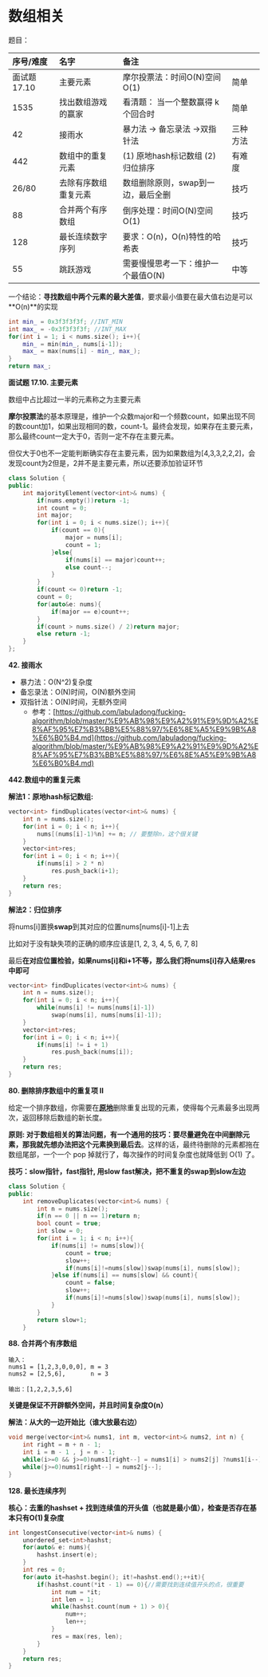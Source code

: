 # 数组相关

题目：

| 序号/难度 | 名字 | 备注 |  |
| :--- | :--- | :--- | :--- |
| 面试题17.10 | 主要元素 | 摩尔投票法：时间O\(N\)空间O\(1\) | 简单 |
| 1535 | 找出数组游戏的赢家 | 看清题： 当一个整数赢得 k 个回合时 | 简单 |
| 42 | 接雨水 | 暴力法 -&gt; 备忘录法 -&gt;双指针法 | 三种方法 |
| 442 | 数组中的重复元素 | \(1\) 原地hash标记数组 \(2\)归位排序 | 有难度 |
| 26/80 | 去除有序数组重复元素 | 数组删除原则，swap到一边，最后全删 | 技巧 |
| 88 | 合并两个有序数组 | 倒序处理：时间O\(N\)空间O\(1\) | 技巧 |
| 128 | 最长连续数字序列 | 要求：O\(n\)，O\(n\)特性的哈希表 | 技巧 |
| 55 | 跳跃游戏 | 需要慢慢思考一下：维护一个最值O\(N\) | 中等 |

一个结论：**寻找数组中两个元素的最大差值**，要求最小值要在最大值右边是可以**O\(n\)**的实现

```cpp
int min_ = 0x3f3f3f3f; //INT_MIN
int max_ = -0x3f3f3f3f; //INT_MAX
for(int i = 1; i < nums.size(); i++){
    min_ = min(min_, nums[i-1]);
    max_ = max(nums[i] - min_, max_);
}
return max_;
```

**面试题 17.10. 主要元素**

数组中占比超过一半的元素称之为主要元素

**摩尔投票法**的基本原理是，维护一个众数major和一个频数count，如果出现不同的数count加1，如果出现相同的数，count-1。最终会发现，如果存在主要元素，那么最终count一定大于0，否则一定不存在主要元素。

但仅大于0也不一定能判断确实存在主要元素，因为如果数组为\[4,3,3,2,2,2\]，会发现count为2但是，2并不是主要元素，所以还要添加验证环节

```cpp
class Solution {
public:
    int majorityElement(vector<int>& nums) {
        if(nums.empty())return -1;
        int count = 0;
        int major;
        for(int i = 0; i < nums.size(); i++){
            if(count == 0){
                major = nums[i];
                count = 1;
            }else{
                if(nums[i] == major)count++;
                else count--;
            }
        }
        if(count <= 0)return -1;
        count = 0;
        for(auto&e: nums){
            if(major == e)count++;
        }
        if(count > nums.size() / 2)return major;
        else return -1;
    }
};
```

**42. 接雨水**

* 暴力法：O\(N^2\)复杂度
* 备忘录法：O\(N\)时间，O\(N\)额外空间
* 双指针法：O\(N\)时间，无额外空间 
  * 参考：[https://github.com/labuladong/fucking-algorithm/blob/master/%E9%AB%98%E9%A2%91%E9%9D%A2%E8%AF%95%E7%B3%BB%E5%88%97/%E6%8E%A5%E9%9B%A8%E6%B0%B4.md](https://github.com/labuladong/fucking-algorithm/blob/master/%E9%AB%98%E9%A2%91%E9%9D%A2%E8%AF%95%E7%B3%BB%E5%88%97/%E6%8E%A5%E9%9B%A8%E6%B0%B4.md)

**442.数组中的重复元素**

**解法1：原地hash标记数组:**

```cpp
vector<int> findDuplicates(vector<int>& nums) {
    int n = nums.size();
    for(int i = 0; i < n; i++){
        nums[(nums[i]-1)%n] += n; // 要整除n，这个很关键
    }
    vector<int>res;
    for(int i = 0; i < n; i++){
        if(nums[i] > 2 * n)
            res.push_back(i+1);
    }
    return res;
}
```

**解法2：归位排序**

将nums\[i\]置换**swap**到其对应的位置nums\[nums\[i\]-1\]上去

比如对于没有缺失项的正确的顺序应该是\[1, 2, 3, 4, 5, 6, 7, 8\]

最后**在对应位置检验，如果nums\[i\]和i+1不等，那么我们将nums\[i\]存入结果res中即可**

```cpp
vector<int> findDuplicates(vector<int>& nums) {
    int n = nums.size();
    for(int i = 0; i < n; i++){
        while(nums[i] != nums[nums[i]-1])
            swap(nums[i], nums[nums[i]-1]);
    }
    vector<int>res;
    for(int i = 0; i < n; i++){
        if(nums[i] != i + 1)
            res.push_back(nums[i]);
    }
    return res;
}
```

**80. 删除排序数组中的重复项 II**

给定一个排序数组，你需要在[**原地**](http://baike.baidu.com/item/%E5%8E%9F%E5%9C%B0%E7%AE%97%E6%B3%95)删除重复出现的元素，使得每个元素最多出现两次，返回移除后数组的新长度。

**原则: 对于数组相关的算法问题，有一个通用的技巧：要尽量避免在中间删除元素，那我就先想办法把这个元素换到最后去**。这样的话，最终待删除的元素都拖在数组尾部，一个一个 pop 掉就行了，每次操作的时间复杂度也就降低到 O\(1\) 了。

**技巧：slow指针，fast指针, 用slow fast解决，把不重复的swap到slow左边**

```cpp
class Solution {
public:
    int removeDuplicates(vector<int>& nums) {
        int n = nums.size();
        if(n == 0 || n == 1)return n;
        bool count = true;
        int slow = 0;
        for(int i = 1; i < n; i++){
            if(nums[i] != nums[slow]){
                count = true;
                slow++;
                if(nums[i]!=nums[slow])swap(nums[i], nums[slow]);
            }else if(nums[i] == nums[slow] && count){
                count = false;
                slow++;
                if(nums[i]!=nums[slow])swap(nums[i], nums[slow]);
            }
        }
        return slow+1;
    }
```

**88. 合并两个有序数组**

```text
输入：
nums1 = [1,2,3,0,0,0], m = 3
nums2 = [2,5,6],       n = 3

输出：[1,2,2,3,5,6]
```

**关键是保证不开辟额外空间，并且时间复杂度O\(n）**

**解法：从大的一边开始比（谁大放最右边）**

```cpp
void merge(vector<int>& nums1, int m, vector<int>& nums2, int n) {
    int right = m + n - 1;
    int i = m - 1 , j = n - 1;
    while(i>=0 && j>=0)nums1[right--] = nums1[i] > nums2[j] ?nums1[i--] : nums2[j--];
    while(j>=0)nums1[right--] = nums2[j--];
}
```

**128. 最长连续序列**

**核心：去重的hashset + 找到连续值的开头值（也就是最小值），检查是否存在基本只有O\(1\)复杂度**

```cpp
int longestConsecutive(vector<int>& nums) {
    unordered_set<int>hashst;
    for(auto& e: nums){
        hashst.insert(e);
    }
    int res = 0;
    for(auto it=hashst.begin(); it!=hashst.end();++it){
        if(hashst.count(*it - 1) == 0){//需要找到连续值开头的点，很重要
            int num = *it;
            int len = 1;
            while(hashst.count(num + 1) > 0){
                num++;
                len++;
            }
            res = max(res, len);
        }
    }
    return res;
}
```

